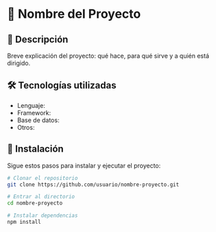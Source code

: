 # 🌟 Nombre del Proyecto

## 📌 Descripción
Breve explicación del proyecto: qué hace, para qué sirve y a quién está dirigido.

## 🛠️ Tecnologías utilizadas
- Lenguaje: 
- Framework: 
- Base de datos: 
- Otros:

## 🚀 Instalación
Sigue estos pasos para instalar y ejecutar el proyecto:

```bash
# Clonar el repositorio
git clone https://github.com/usuario/nombre-proyecto.git

# Entrar al directorio
cd nombre-proyecto

# Instalar dependencias
npm install
